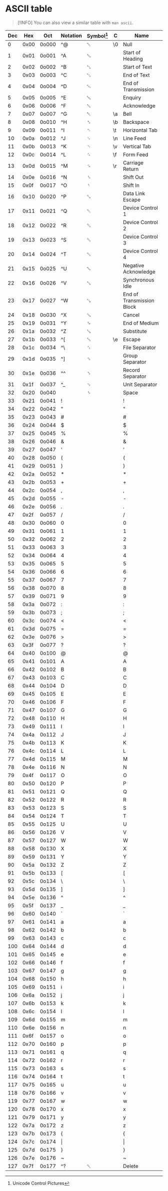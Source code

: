 # ASCII table

> [!INFO]
> You can also view a similar table with `man ascii`.

| Dec | Hex  | Oct   | Notation | Symbol[^1] | C   | Name                      |
| --- | ---  | ---   | ---      | ---        | --- | ---                       |
| 0   | 0x00 | 0o000 | ^@       | ␀          | \0  | Null                      |
| 1   | 0x01 | 0o001 | ^A       | ␁          |     | Start of Heading          |
| 2   | 0x02 | 0o002 | ^B       | ␂          |     | Start of Text             |
| 3   | 0x03 | 0o003 | ^C       | ␃          |     | End of Text               |
| 4   | 0x04 | 0o004 | ^D       | ␄          |     | End of Transmission       |
| 5   | 0x05 | 0o005 | ^E       | ␅          |     | Enquiry                   |
| 6   | 0x06 | 0o006 | ^F       | ␆          |     | Acknowledge               |
| 7   | 0x07 | 0o007 | ^G       | ␇          | \a  | Bell                      |
| 8   | 0x08 | 0o010 | ^H       | ␈          | \b  | Backspace                 |
| 9   | 0x09 | 0o011 | ^I       | ␉          | \t  | Horizontal Tab            |
| 10  | 0x0a | 0o012 | ^J       | ␊          | \n  | Line Feed                 |
| 11  | 0x0b | 0o013 | ^K       | ␋          | \v  | Vertical Tab              |
| 12  | 0x0c | 0o014 | ^L       | ␌          | \f  | Form Feed                 |
| 13  | 0x0d | 0o015 | ^M       | ␍          | \r  | Carriage Return           |
| 14  | 0x0e | 0o016 | ^N       | ␎          |     | Shift Out                 |
| 15  | 0x0f | 0o017 | ^O       | ␏          |     | Shift In                  |
| 16  | 0x10 | 0o020 | ^P       | ␐          |     | Data Link Escape          |
| 17  | 0x11 | 0o021 | ^Q       | ␑          |     | Device Control 1          |
| 18  | 0x12 | 0o022 | ^R       | ␒          |     | Device Control 2          |
| 19  | 0x13 | 0o023 | ^S       | ␓          |     | Device Control 3          |
| 20  | 0x14 | 0o024 | ^T       | ␔          |     | Device Control 4          |
| 21  | 0x15 | 0o025 | ^U       | ␕          |     | Negative Acknowledge      |
| 22  | 0x16 | 0o026 | ^V       | ␖          |     | Synchronous Idle          |
| 23  | 0x17 | 0o027 | ^W       | ␗          |     | End of Transmission Block |
| 24  | 0x18 | 0o030 | ^X       | ␘          |     | Cancel                    |
| 25  | 0x19 | 0o031 | ^Y       | ␙          |     | End of Medium             |
| 26  | 0x1a | 0o032 | ^Z       | ␚          |     | Substitute                |
| 27  | 0x1b | 0o033 | ^[       | ␛          | \e  | Escape                    |
| 28  | 0x1c | 0o034 | ^\       | ␜          |     | File Separator            |
| 29  | 0x1d | 0o035 | ^]       | ␝          |     | Group Separator           |
| 30  | 0x1e | 0o036 | ^^       | ␞          |     | Record Separator          |
| 31  | 0x1f | 0o037 | ^_       | ␟          |     | Unit Separator            |
| 32  | 0x20 | 0o040 |          | ␠          |     | Space                     |
| 33  | 0x21 | 0o041 | !        |            |     | !                         |
| 34  | 0x22 | 0o042 | "        |            |     | "                         |
| 35  | 0x23 | 0o043 | #        |            |     | #                         |
| 36  | 0x24 | 0o044 | $        |            |     | $                         |
| 37  | 0x25 | 0o045 | %        |            |     | %                         |
| 38  | 0x26 | 0o046 | &        |            |     | &                         |
| 39  | 0x27 | 0o047 | '        |            |     | '                         |
| 40  | 0x28 | 0o050 | (        |            |     | (                         |
| 41  | 0x29 | 0o051 | )        |            |     | )                         |
| 42  | 0x2a | 0o052 | *        |            |     | *                         |
| 43  | 0x2b | 0o053 | +        |            |     | +                         |
| 44  | 0x2c | 0o054 | ,        |            |     | ,                         |
| 45  | 0x2d | 0o055 | -        |            |     | -                         |
| 46  | 0x2e | 0o056 | .        |            |     | .                         |
| 47  | 0x2f | 0o057 | /        |            |     | /                         |
| 48  | 0x30 | 0o060 | 0        |            |     | 0                         |
| 49  | 0x31 | 0o061 | 1        |            |     | 1                         |
| 50  | 0x32 | 0o062 | 2        |            |     | 2                         |
| 51  | 0x33 | 0o063 | 3        |            |     | 3                         |
| 52  | 0x34 | 0o064 | 4        |            |     | 4                         |
| 53  | 0x35 | 0o065 | 5        |            |     | 5                         |
| 54  | 0x36 | 0o066 | 6        |            |     | 6                         |
| 55  | 0x37 | 0o067 | 7        |            |     | 7                         |
| 56  | 0x38 | 0o070 | 8        |            |     | 8                         |
| 57  | 0x39 | 0o071 | 9        |            |     | 9                         |
| 58  | 0x3a | 0o072 | :        |            |     | :                         |
| 59  | 0x3b | 0o073 | ;        |            |     | ;                         |
| 60  | 0x3c | 0o074 | <        |            |     | <                         |
| 61  | 0x3d | 0o075 | =        |            |     | =                         |
| 62  | 0x3e | 0o076 | >        |            |     | >                         |
| 63  | 0x3f | 0o077 | ?        |            |     | ?                         |
| 64  | 0x40 | 0o100 | @        |            |     | @                         |
| 65  | 0x41 | 0o101 | A        |            |     | A                         |
| 66  | 0x42 | 0o102 | B        |            |     | B                         |
| 67  | 0x43 | 0o103 | C        |            |     | C                         |
| 68  | 0x44 | 0o104 | D        |            |     | D                         |
| 69  | 0x45 | 0o105 | E        |            |     | E                         |
| 70  | 0x46 | 0o106 | F        |            |     | F                         |
| 71  | 0x47 | 0o107 | G        |            |     | G                         |
| 72  | 0x48 | 0o110 | H        |            |     | H                         |
| 73  | 0x49 | 0o111 | I        |            |     | I                         |
| 74  | 0x4a | 0o112 | J        |            |     | J                         |
| 75  | 0x4b | 0o113 | K        |            |     | K                         |
| 76  | 0x4c | 0o114 | L        |            |     | L                         |
| 77  | 0x4d | 0o115 | M        |            |     | M                         |
| 78  | 0x4e | 0o116 | N        |            |     | N                         |
| 79  | 0x4f | 0o117 | O        |            |     | O                         |
| 80  | 0x50 | 0o120 | P        |            |     | P                         |
| 81  | 0x51 | 0o121 | Q        |            |     | Q                         |
| 82  | 0x52 | 0o122 | R        |            |     | R                         |
| 83  | 0x53 | 0o123 | S        |            |     | S                         |
| 84  | 0x54 | 0o124 | T        |            |     | T                         |
| 85  | 0x55 | 0o125 | U        |            |     | U                         |
| 86  | 0x56 | 0o126 | V        |            |     | V                         |
| 87  | 0x57 | 0o127 | W        |            |     | W                         |
| 88  | 0x58 | 0o130 | X        |            |     | X                         |
| 89  | 0x59 | 0o131 | Y        |            |     | Y                         |
| 90  | 0x5a | 0o132 | Z        |            |     | Z                         |
| 91  | 0x5b | 0o133 | [        |            |     | [                         |
| 92  | 0x5c | 0o134 | \        |            |     | \                         |
| 93  | 0x5d | 0o135 | ]        |            |     | ]                         |
| 94  | 0x5e | 0o136 | ^        |            |     | ^                         |
| 95  | 0x5f | 0o137 | _        |            |     | _                         |
| 96  | 0x60 | 0o140 | `        |            |     | `                         |
| 97  | 0x61 | 0o141 | a        |            |     | a                         |
| 98  | 0x62 | 0o142 | b        |            |     | b                         |
| 99  | 0x63 | 0o143 | c        |            |     | c                         |
| 100 | 0x64 | 0o144 | d        |            |     | d                         |
| 101 | 0x65 | 0o145 | e        |            |     | e                         |
| 102 | 0x66 | 0o146 | f        |            |     | f                         |
| 103 | 0x67 | 0o147 | g        |            |     | g                         |
| 104 | 0x68 | 0o150 | h        |            |     | h                         |
| 105 | 0x69 | 0o151 | i        |            |     | i                         |
| 106 | 0x6a | 0o152 | j        |            |     | j                         |
| 107 | 0x6b | 0o153 | k        |            |     | k                         |
| 108 | 0x6c | 0o154 | l        |            |     | l                         |
| 109 | 0x6d | 0o155 | m        |            |     | m                         |
| 110 | 0x6e | 0o156 | n        |            |     | n                         |
| 111 | 0x6f | 0o157 | o        |            |     | o                         |
| 112 | 0x70 | 0o160 | p        |            |     | p                         |
| 113 | 0x71 | 0o161 | q        |            |     | q                         |
| 114 | 0x72 | 0o162 | r        |            |     | r                         |
| 115 | 0x73 | 0o163 | s        |            |     | s                         |
| 116 | 0x74 | 0o164 | t        |            |     | t                         |
| 117 | 0x75 | 0o165 | u        |            |     | u                         |
| 118 | 0x76 | 0o166 | v        |            |     | v                         |
| 119 | 0x77 | 0o167 | w        |            |     | w                         |
| 120 | 0x78 | 0o170 | x        |            |     | x                         |
| 121 | 0x79 | 0o171 | y        |            |     | y                         |
| 122 | 0x7a | 0o172 | z        |            |     | z                         |
| 123 | 0x7b | 0o173 | {        |            |     | {                         |
| 124 | 0x7c | 0o174 | \|       |            |     | \|                        |
| 125 | 0x7d | 0o175 | }        |            |     | }                         |
| 126 | 0x7e | 0o176 | ~        |            |     | ~                         |
| 127 | 0x7f | 0o177 | ^?       | ␡          |     | Delete                    |

[^1]: Unicode Control Pictures
